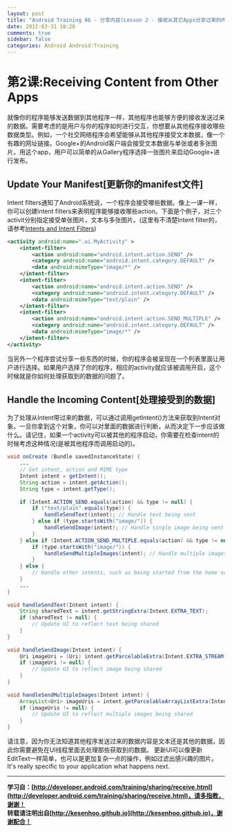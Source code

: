 ```yaml
---
layout: post
title: "Android Training 06 - 分享内容(Lesson 2 - 接收从其它Apps分享过来的内容)"
date: 2012-03-31 18:28
comments: true
sidebar: false
categories: Android Android:Training
---
```


# 第2课:Receiving Content from Other Apps
就像你的程序能够发送数据到其他程序一样，其他程序也能够方便的接收发送过来的数据。需要考虑的是用户与你的程序如何进行交互，你想要从其他程序接收哪些数据类型。例如，一个社交网络程序会希望能够从其他程序接受文本数据，像一个有趣的网址链接。Google+的Android客户端会接受文本数据与单张或者多张图片。用这个app，用户可以简单的从Gallery程序选择一张图片来启动Google+进行发布。

<!-- more -->
## Update Your Manifest[更新你的manifest文件]
Intent filters通知了Android系统说，一个程序会接受哪些数据。像上一课一样，你可以创建intent filters来表明程序能够接收哪些action。下面是个例子，对三个activit分别指定接受单张图片，文本与多张图片。(这里有不清楚Intent filter的，请参考[Intents and Intent Filters](http://developer.android.com/guide/topics/intents/intents-filters.html#ifs))
```xml
<activity android:name=".ui.MyActivity" >  
    <intent-filter>  
        <action android:name="android.intent.action.SEND" />  
        <category android:name="android.intent.category.DEFAULT" />  
        <data android:mimeType="image/*" />  
    </intent-filter>  
    <intent-filter>  
        <action android:name="android.intent.action.SEND" />  
        <category android:name="android.intent.category.DEFAULT" />  
        <data android:mimeType="text/plain" />  
    </intent-filter>  
    <intent-filter>  
        <action android:name="android.intent.action.SEND_MULTIPLE" />  
        <category android:name="android.intent.category.DEFAULT" />  
        <data android:mimeType="image/*" />  
    </intent-filter>  
</activity>  
```
当另外一个程序尝试分享一些东西的时候，你的程序会被呈现在一个列表里面让用户进行选择。如果用户选择了你的程序，相应的activity就应该被调用开启，这个时候就是你如何处理获取到的数据的问题了。

## Handle the Incoming Content[处理接受到的数据]
为了处理从Intent带过来的数据，可以通过调用getIntent()方法来获取到Intent对象。一旦你拿到这个对象，你可以对里面的数据进行判断，从而决定下一步应该做什么。请记住，如果一个activity可以被其他的程序启动，你需要在检查intent的时候考虑这种情况(是被其他程序而调用启动的)。
```java
void onCreate (Bundle savedInstanceState) {  
    ...  
    // Get intent, action and MIME type  
    Intent intent = getIntent();  
    String action = intent.getAction();  
    String type = intent.getType();  
  
    if (Intent.ACTION_SEND.equals(action) && type != null) {  
        if ("text/plain".equals(type)) {  
            handleSendText(intent); // Handle text being sent  
        } else if (type.startsWith("image/")) {  
            handleSendImage(intent); // Handle single image being sent  
        }  
    } else if (Intent.ACTION_SEND_MULTIPLE.equals(action) && type != null) {  
        if (type.startsWith("image/")) {  
            handleSendMultipleImages(intent); // Handle multiple images being sent  
        }  
    } else {  
        // Handle other intents, such as being started from the home screen  
    }  
    ...  
}  
  
void handleSendText(Intent intent) {  
    String sharedText = intent.getStringExtra(Intent.EXTRA_TEXT);  
    if (sharedText != null) {  
        // Update UI to reflect text being shared  
    }  
}  
  
void handleSendImage(Intent intent) {  
    Uri imageUri = (Uri) intent.getParcelableExtra(Intent.EXTRA_STREAM);  
    if (imageUri != null) {  
        // Update UI to reflect image being shared  
    }  
}  
  
void handleSendMultipleImages(Intent intent) {  
    ArrayList<Uri> imageUris = intent.getParcelableArrayListExtra(Intent.EXTRA_STREAM);  
    if (imageUris != null) {  
        // Update UI to reflect multiple images being shared  
    }  
}  
```
请注意，因为你无法知道其他程序发送过来的数据内容是文本还是其他的数据，因此你需要避免在UI线程里面去处理那些获取到的数据。
更新UI可以像更新EditText一样简单，也可以是更加复杂一点的操作，例如过滤出感兴趣的图片。It's really specific to your application what happens next.

*********************************
**学习自：[http://developer.android.com/training/sharing/receive.html](http://developer.android.com/training/sharing/receive.html)，请多指教，谢谢！**  
**转载请注明出自[http://kesenhoo.github.io](http://kesenhoo.github.io)，谢谢配合！**






